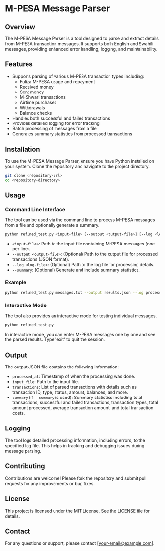 # M-PESA Message Parser

## Overview

The M-PESA Message Parser is a tool designed to parse and extract details from M-PESA transaction messages. It supports both English and Swahili messages, providing enhanced error handling, logging, and maintainability.

## Features

- Supports parsing of various M-PESA transaction types including:
  - Fuliza M-PESA usage and repayment
  - Received money
  - Sent money
  - M-Shwari transactions
  - Airtime purchases
  - Withdrawals
  - Balance checks
- Handles both successful and failed transactions
- Provides detailed logging for error tracking
- Batch processing of messages from a file
- Generates summary statistics from processed transactions

## Installation

To use the M-PESA Message Parser, ensure you have Python installed on your system. Clone the repository and navigate to the project directory.

```bash
git clone <repository-url>
cd <repository-directory>
```

## Usage

### Command Line Interface

The tool can be used via the command line to process M-PESA messages from a file and optionally generate a summary.

```bash
python refined_test.py <input-file> [--output <output-file>] [--log <log-file>] [--summary]
```

- `<input-file>`: Path to the input file containing M-PESA messages (one per line).
- `--output <output-file>`: (Optional) Path to the output file for processed transactions (JSON format).
- `--log <log-file>`: (Optional) Path to the log file for processing details.
- `--summary`: (Optional) Generate and include summary statistics.

### Example

```bash
python refined_test.py messages.txt --output results.json --log process.log --summary
```

### Interactive Mode

The tool also provides an interactive mode for testing individual messages.

```bash
python refined_test.py
```

In interactive mode, you can enter M-PESA messages one by one and see the parsed results. Type 'exit' to quit the session.

## Output

The output JSON file contains the following information:

- `processed_at`: Timestamp of when the processing was done.
- `input_file`: Path to the input file.
- `transactions`: List of parsed transactions with details such as transaction ID, type, status, amount, balances, and more.
- `summary` (if `--summary` is used): Summary statistics including total transactions, successful and failed transactions, transaction types, total amount processed, average transaction amount, and total transaction costs.

## Logging

The tool logs detailed processing information, including errors, to the specified log file. This helps in tracking and debugging issues during message parsing.

## Contributing

Contributions are welcome! Please fork the repository and submit pull requests for any improvements or bug fixes.

## License

This project is licensed under the MIT License. See the LICENSE file for details.

## Contact

For any questions or support, please contact [your-email@example.com].
